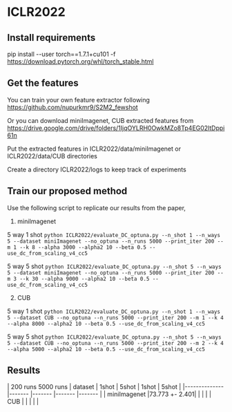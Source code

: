 # ICLR2022

## Install requirements
pip install --user torch==1.7.1+cu101 -f https://download.pytorch.org/whl/torch_stable.html

## Get the features
You can train your own feature extractor following https://github.com/nupurkmr9/S2M2_fewshot

Or you can download miniImagenet, CUB extracted features from https://drive.google.com/drive/folders/1IjqOYLRH0OwkMZo8Tp4EG02ltDppi61n

Put the extracted features in ICLR2022/data/miniImagenet or ICLR2022/data/CUB directories

Create a directory ICLR2022/logs to keep track of experiments

## Train our proposed method
Use the following script to replicate our results from the paper,

1. miniImagenet

5 way 1 shot
```python ICLR2022/evaluate_DC_optuna.py --n_shot 1 --n_ways 5 --dataset miniImagenet --no_optuna --n_runs 5000 --print_iter 200 --m 1 --k 8 --alpha 3000 --alpha2 10 --beta 0.5 --use_dc_from_scaling_v4_cc5```

5 way 5 shot
```python ICLR2022/evaluate_DC_optuna.py --n_shot 5 --n_ways 5 --dataset miniImagenet --no_optuna --n_runs 5000 --print_iter 200 --m 3 --k 30 --alpha 9000 --alpha2 10 --beta 0.5 --use_dc_from_scaling_v4_cc5```

2. CUB

5 way 1 shot
```python ICLR2022/evaluate_DC_optuna.py --n_shot 1 --n_ways 5 --dataset CUB --no_optuna --n_runs 5000 --print_iter 200 --m 1 --k 4 --alpha 8000 --alpha2 10 --beta 0.5 --use_dc_from_scaling_v4_cc5```

5 way 5 shot
```python ICLR2022/evaluate_DC_optuna.py --n_shot 5 --n_ways 5 --dataset CUB --no_optuna --n_runs 5000 --print_iter 200 --m 2 --k 4 --alpha 5000 --alpha2 10 --beta 0.5 --use_dc_from_scaling_v4_cc5```


## Results

|       	<td colspan=2>200 runs <td colspan=2>5000 runs
| dataset      	| 1shot 	| 5shot 	| 1shot 	| 5shot 	|
|--------------	|-------	|-------	|-------	|-------	|
| miniImagenet 	|73.773 +- 2.401|       	|       	|       	|
| CUB          	|       	|       	|       	|       	|
